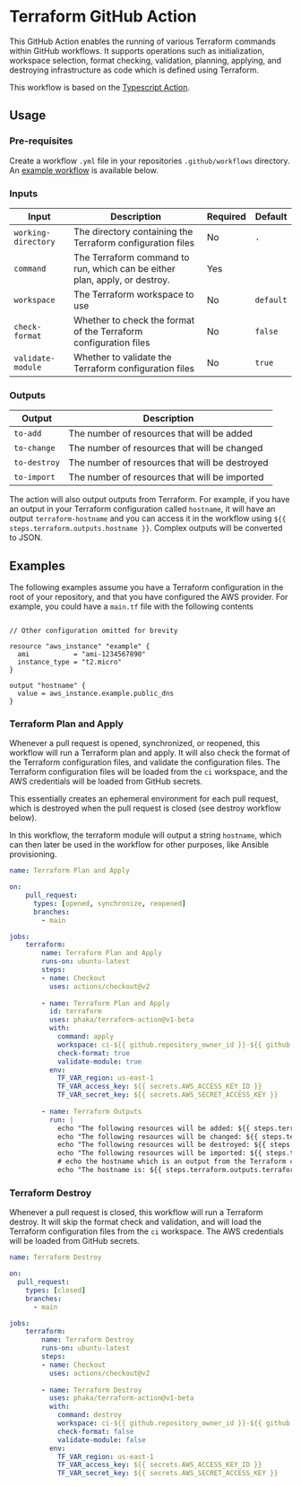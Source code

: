 # Terraform GitHub Action

This GitHub Action enables the running of various Terraform commands within GitHub workflows. It supports operations 
such as initialization, workspace selection, format checking, validation, planning, applying, and 
destroying infrastructure as code which is defined using Terraform.

This workflow is based on the [Typescript Action](https://github.com/actions/typescript-action). 

## Usage

### Pre-requisites

Create a workflow `.yml` file in your repositories `.github/workflows` directory. An [example workflow](#example) is available below.

### Inputs

| Input               | Description                                                                | Required | Default   |
|---------------------|----------------------------------------------------------------------------|----------|-----------|
| `working-directory` | The directory containing the Terraform configuration files                 | No       | `.`       |
| `command`           | The Terraform command to run, which can be either plan, apply, or destroy. | Yes      |           |
| `workspace`         | The Terraform workspace to use                                             | No       | `default` |
| `check-format`      | Whether to check the format of the Terraform configuration files           | No       | `false`   |
| `validate-module`   | Whether to validate the Terraform configuration files                      | No       | `true`    |

### Outputs

| Output       | Description                                    |
|--------------|------------------------------------------------|
| `to-add`     | The number of resources that will be added     |
| `to-change`  | The number of resources that will be changed   |
| `to-destroy` | The number of resources that will be destroyed |
| `to-import`  | The number of resources that will be imported  |

The action will also output outputs from Terraform. For example, if you have an output in your Terraform configuration
called `hostname`, it will have an output `terraform-hostname` and you can access it in the workflow using 
`${{ steps.terraform.outputs.hostname }}`.  Complex outputs will be converted to JSON.

## Examples

The following examples assume you have a Terraform configuration in the root of your repository, and that you have
configured the AWS provider. For example, you could have a `main.tf` file with the following contents

```hcl

// Other configuration omitted for brevity

resource "aws_instance" "example" {
  ami           = "ami-1234567890"
  instance_type = "t2.micro"
}

output "hostname" {
  value = aws_instance.example.public_dns
}
```

### Terraform Plan and Apply

Whenever a pull request is opened, synchronized, or reopened, this workflow will run a Terraform plan and apply. It will
also check the format of the Terraform configuration files, and validate the configuration files. The Terraform
configuration files will be loaded from the `ci` workspace, and the AWS credentials will be loaded from GitHub secrets.

This essentially creates an ephemeral environment for each pull request, which is destroyed when the pull request is
closed (see destroy workflow below).

In this workflow, the terraform module will output a string `hostname`, which can then later be used in the workflow
for other purposes, like Ansible provisioning.

```yaml
name: Terraform Plan and Apply

on:
    pull_request:
      types: [opened, synchronize, reopened]
      branches:
        - main

jobs:
    terraform:
        name: Terraform Plan and Apply
        runs-on: ubuntu-latest
        steps:
        - name: Checkout
          uses: actions/checkout@v2
    
        - name: Terraform Plan and Apply
          id: terraform
          uses: phaka/terraform-action@v1-beta
          with:
            command: apply
            workspace: ci-${{ github.repository_owner_id }}-${{ github.repository_id }}-${{ github.event.pull_request.number }}
            check-format: true
            validate-module: true
          env:
            TF_VAR_region: us-east-1
            TF_VAR_access_key: ${{ secrets.AWS_ACCESS_KEY_ID }}
            TF_VAR_secret_key: ${{ secrets.AWS_SECRET_ACCESS_KEY }}
            
        - name: Terraform Outputs
          run: |
            echo "The following resources will be added: ${{ steps.terraform.outputs.to-add }}"
            echo "The following resources will be changed: ${{ steps.terraform.outputs.to-change }}"
            echo "The following resources will be destroyed: ${{ steps.terraform.outputs.to-destroy }}"
            echo "The following resources will be imported: ${{ steps.terraform.outputs.to-import }}"
            # echo the hostname which is an output from the Terraform configuration
            echo "The hostname is: ${{ steps.terraform.outputs.terraform-hostname }}"
```

### Terraform Destroy

Whenever a pull request is closed, this workflow will run a Terraform destroy. It will skip the format check and
validation, and will load the Terraform configuration files from the `ci` workspace. The AWS credentials will be loaded
from GitHub secrets.


```yaml
name: Terraform Destroy

on:
  pull_request:
    types: [closed]
    branches:
      - main

jobs:
    terraform:
        name: Terraform Destroy
        runs-on: ubuntu-latest
        steps:
        - name: Checkout
          uses: actions/checkout@v2
    
        - name: Terraform Destroy
          uses: phaka/terraform-action@v1-beta
          with:
            command: destroy
            workspace: ci-${{ github.repository_owner_id }}-${{ github.repository_id }}-${{ github.event.pull_request.number }}
            check-format: false
            validate-module: false
          env:
            TF_VAR_region: us-east-1
            TF_VAR_access_key: ${{ secrets.AWS_ACCESS_KEY_ID }}
            TF_VAR_secret_key: ${{ secrets.AWS_SECRET_ACCESS_KEY }}
```
